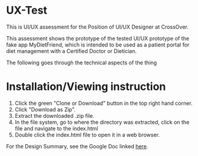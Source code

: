 # UX-Test
This is UI/UX assessment for the Position of UI/UX Designer at CrossOver.

This assessment shows the prototype of the tested UI/UX prototype of the fake app MyDietFriend, which is intended to be used as a patient
portal for diet management with a Certified Doctor or Dietician.

The following goes through the technical aspects of the thing

# Installation/Viewing instruction
<ol>
  <li>Click the green "Clone or Download" button in the top right hand corner.</li>
  <li>Click "Download as Zip".</li>
  <li>Extract the downloaded .zip file.</li>
  <li>In the file system, go to where the directory was extracted, click on the file and navigate to the index.html </li>
  <li>Double click the index.html file to open it in a web browser.</li>
</ol>

For the Design Summary, see the Google Doc linked [here](https://docs.google.com/document/d/1xZ1LSLgeBGGKqVWbQ5KCx7ETfgmTi33dYXC5Z2blmj0/edit?usp=sharing).
